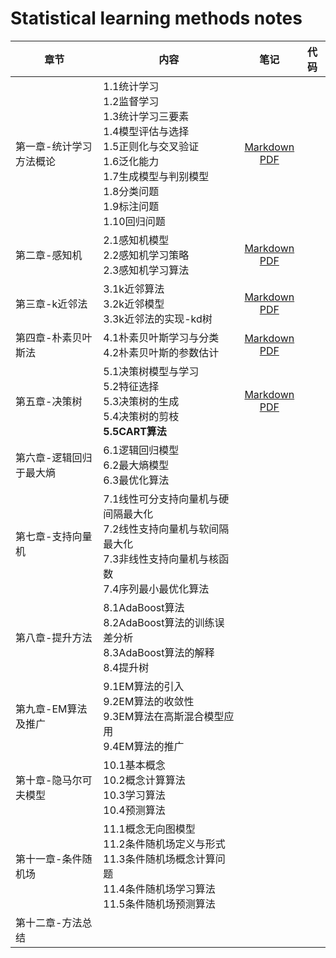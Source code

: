 # Statistical learning methods notes

| 章节                    | 内容                                                         |                             笔记                             | 代码 |
| ----------------------- | ------------------------------------------------------------ | :----------------------------------------------------------: | ---- |
| 第一章-统计学习方法概论 | 1.1统计学习<br />1.2监督学习<br />1.3统计学习三要素<br />1.4模型评估与选择<br />1.5正则化与交叉验证<br />1.6泛化能力<br />1.7生成模型与判别模型<br />1.8分类问题<br />1.9标注问题<br />1.10回归问题 | [Markdown](https://github.com/yxnchen/SLM-Lihang-Notes/blob/master/chp1_Introduction.md)<br />[PDF](https://github.com/yxnchen/SLM-Lihang-Notes/blob/master/chp1_Introduction.pdf) |      |
| 第二章-感知机           | 2.1感知机模型<br />2.2感知机学习策略<br />2.3感知机学习算法  | [Markdown](https://github.com/yxnchen/SLM-Lihang-Notes/blob/master/chp2_Perceptron.md)<br />[PDF](https://github.com/yxnchen/SLM-Lihang-Notes/blob/master/chp2_Perceptron.pdf) |      |
| 第三章-k近邻法          | 3.1k近邻算法<br />3.2k近邻模型<br />3.3k近邻法的实现-kd树    | [Markdown](https://github.com/yxnchen/SLM-Lihang-Notes/blob/master/chp3_kNN.md)<br />[PDF](https://github.com/yxnchen/SLM-Lihang-Notes/blob/master/chp3_kNN.pdf) |      |
| 第四章-朴素贝叶斯法     | 4.1朴素贝叶斯学习与分类<br />4.2朴素贝叶斯的参数估计         | [Markdown](https://github.com/yxnchen/SLM-Lihang-Notes/blob/master/chp4_naive%20Bayes.md)<br />[PDF](https://github.com/yxnchen/SLM-Lihang-Notes/blob/master/chp4_naive%20Bayes.pdf) |      |
| 第五章-决策树           | 5.1决策树模型与学习<br />5.2特征选择<br />5.3决策树的生成<br />5.4决策树的剪枝<br />**5.5CART算法** | [Markdown](https://github.com/yxnchen/SLM-Lihang-Notes/blob/master/chp5_Decision%20tree.md)<br />[PDF](https://github.com/yxnchen/SLM-Lihang-Notes/blob/master/chp5_Decision%20tree.pdf) |      |
| 第六章-逻辑回归于最大熵 | 6.1逻辑回归模型<br />6.2最大熵模型<br />6.3最优化算法        |                                                              |      |
| 第七章-支持向量机       | 7.1线性可分支持向量机与硬间隔最大化<br />7.2线性支持向量机与软间隔最大化<br />7.3非线性支持向量机与核函数<br />7.4序列最小最优化算法 |                                                              |      |
| 第八章-提升方法         | 8.1AdaBoost算法<br />8.2AdaBoost算法的训练误差分析<br />8.3AdaBoost算法的解释<br />8.4提升树 |                                                              |      |
| 第九章-EM算法及推广     | 9.1EM算法的引入<br />9.2EM算法的收敛性<br />9.3EM算法在高斯混合模型应用<br />9.4EM算法的推广 |                                                              |      |
| 第十章-隐马尔可夫模型   | 10.1基本概念<br />10.2概念计算算法<br />10.3学习算法<br />10.4预测算法 |                                                              |      |
| 第十一章-条件随机场     | 11.1概念无向图模型<br />11.2条件随机场定义与形式<br />11.3条件随机场概念计算问题<br />11.4条件随机场学习算法<br />11.5条件随机场预测算法 |                                                              |      |
| 第十二章-方法总结       |                                                              |                                                              |      |

